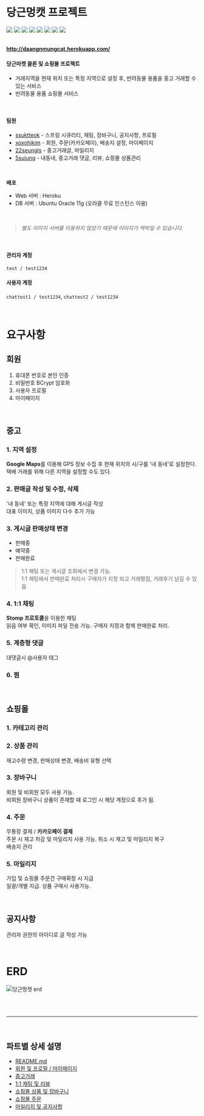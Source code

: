 # 당근멍캣 프로젝트
<div>
<img src="https://img.shields.io/badge/java-007396?style=for-the-badge&logo=java&logoColor=white">
<img src="http://img.shields.io/badge/Spring_&_Spring_Secuirty-6DB33F?style=for-the-badge&logo=Spring&logoColor=white">
<img src="http://img.shields.io/badge/Oracle_DBMS-F80000?style=for-the-badge&logo=Oracle&logoColor=white">
<img src="https://img.shields.io/badge/MyBatis-060606?style=for-the-badge">
<img src="https://img.shields.io/badge/HTML5-E34F26?style=for-the-badge&logo=HTML5&logoColor=white">
<img src="https://img.shields.io/badge/css3-1572B6?style=for-the-badge&logo=css3&logoColor=white">
<img src="https://img.shields.io/badge/javascript-F7DF1E?style=for-the-badge&logo=javascript&logoColor=black">
<img src="https://img.shields.io/badge/jQuery-0769AD?style=for-the-badge&logo=jQuery&logoColor=white">
</div>
<br>

**http://daangnmungcat.herokuapp.com/**


#### 당근마켓 클론 및 쇼핑몰 프로젝트

- 거래지역을 현재 위치 또는 특정 지역으로 설정 후, 반려동물 용품을 중고 거래할 수 있는 서비스
- 반려동물 용품 쇼핑몰 서비스

<br>

#### 팀원
- [ssuktteok](https://github.com/2jigoo) - 스프링 시큐리티, 채팅, 장바구니, 공지사항, 프로필
- [xoxohjkim](https://github.com/xoxohjkim) - 회원, 주문(카카오페이), 배송지 설정, 마이페이지
- [22seungIs](https://github.com/22seungIs) - 중고거래글, 마일리지
- [5sujung](https://github.com/5sujung) - 내동네, 중고거래 댓글, 리뷰, 쇼핑몰 상품관리

<br>

**배포**
- Web 서버 : Heroku
- DB 서버 : Ubuntu Oracle 11g (오라클 무료 인스턴스 이용)

<br>

>*별도 이미지 서버를 이용하지 않았기 때문에 이미지가 엑박일 수 있습니다.*

<br>

#### 관리자 계정

`test / test1234`

#### 사용자 계정

`chattest1 / test1234`, `chattest2 / test1234`

</br>

# 요구사항

## 회원
1. 휴대폰 번호로 본인 인증
2. 비밀번호 BCrypt 암호화
3. 사용자 프로필
4. 마이페이지

<br>

## 중고

### 1. 지역 설정

**Google Maps**를 이용해 GPS 정보 수집 후 현재 위치의 시/구를 '내 동네'로 설정한다.  
택배 거래를 위해 다른 지역을 설정할 수도 있다.
　

### 2. 판매글 작성 및 수정, 삭제
'내 동네' 또는 특정 지역에 대해 게시글 작성  
대표 이미지, 상품 이미지 다수 추가 가능

### 3. 게시글 판매상태 변경
- 판매중
- 예약중
- 판매완료
>1:1 채팅 또는 게시글 조회에서 변경 가능.  
1:1 채팅에서 판매완료 처리시 구매자가 지정 되고 거래평점, 거래후기 남길 수 있음


### 4. 1:1 채팅

**Stomp 프로토콜**을 이용한 채팅  
읽음 여부 확인, 이미지 파일 전송 가능. 구매자 지정과 함께 판매완료 처리.


### 5. 계층형 댓글

대댓글시 @사용자 태그

### 6. 찜

<br>

## 쇼핑몰

### 1. 카테고리 관리

### 2. 상품 관리

재고수량 변경, 판매상태 변경, 배송비 유형 선택

### 3. 장바구니

회원 및 비회원 모두 사용 가능.  
비회원 장바구니 상품이 존재할 때 로그인 시 해당 계정으로 추가 됨.

### 4. 주문
무통장 결제 / **카카오페이 결제**  
주문 시 재고 차감 및 마일리지 사용 가능. 취소 시 재고 및 마일리지 복구  
배송지 관리

### 5. 마일리지
가입 및 쇼핑몰 주문건 구매확정 시 지급  
일괄/개별 지급. 상품 구매시 사용가능.

<br>

## 공지사항
관리자 권한의 아이디로 글 작성 가능

<br>

# ERD
![당근멍캣 erd](https://user-images.githubusercontent.com/75772990/114294263-55ead980-9ad8-11eb-9b54-949b4b1f04de.jpg)

<br>
<br>

-------------------

<br>

## 파트별 상세 설명
- [README.md](https://github.com/2jigoo/daangnmungcat#readme)
- [회원 및 프로필 / 마이페이지](https://github.com/2jigoo/daangnmungcat/blob/master/documents/member_view.md)
- [중고거래](https://github.com/2jigoo/daangnmungcat/blob/master/documents/joongo_view.md)
- [1:1 채팅 및 리뷰](https://github.com/2jigoo/daangnmungcat/blob/master/documents/chat_review_view.md)
- [쇼핑몰 상품 및 장바구니](https://github.com/2jigoo/daangnmungcat/blob/master/documents/mall_pdt_cart_view.md)
- [쇼핑몰 주문](https://github.com/2jigoo/daangnmungcat/blob/master/documents/order_view.md)
- [마일리지 및 공지사항](https://github.com/2jigoo/daangnmungcat/blob/master/documents/mileage_notice_view.md)


